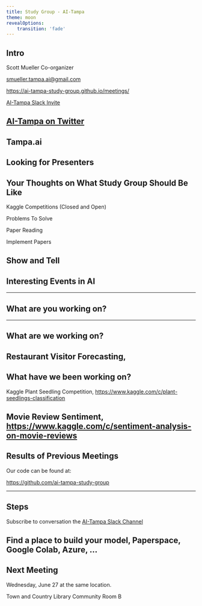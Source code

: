 ```yaml
---
title: Study Group - AI-Tampa
theme: moon
revealOptions:
    transition: 'fade'
---
```

## Intro

Scott Mueller
Co-organizer

smueller.tampa.ai@gmail.com

https://ai-tampa-study-group.github.io/meetings/

[AI-Tampa Slack Invite](https://join.slack.com/t/ai-tampa/shared_invite/enQtMzcxOTQ2NjA2NTI5LTM1YzhiMzcyZGFhNGIzNDU3OTBlYTdkNzgxZTM1ODkzNDVjN2FhYmFkYmYzZjI1YmI0NDRmYzY1N2MzMzM2NTM)

[AI-Tampa on Twitter](https://twitter.com/AiTampa)
---
## Tampa.ai

Looking for Presenters
---
## Your Thoughts on What Study Group Should Be Like

Kaggle Competitions (Closed and Open)

Problems To Solve

Paper Reading

Implement Papers

Show and Tell
---
## Interesting Events in AI

---
## What are you working on?
---
## What are we working on?

Restaurant Visitor Forecasting, 
---
## What have we been working on?

Kaggle Plant Seedling Competition, https://www.kaggle.com/c/plant-seedlings-classification

Movie Review Sentiment, https://www.kaggle.com/c/sentiment-analysis-on-movie-reviews
---
## Results of Previous Meetings

Our code can be found at:

https://github.com/ai-tampa-study-group

---
## Steps

Subscribe to conversation the [AI-Tampa Slack Channel](https://join.slack.com/t/ai-tampa/shared_invite/enQtMzcxOTQ2NjA2NTI5LTM1YzhiMzcyZGFhNGIzNDU3OTBlYTdkNzgxZTM1ODkzNDVjN2FhYmFkYmYzZjI1YmI0NDRmYzY1N2MzMzM2NTM)

Find a place to build your model, Paperspace, Google Colab, Azure, ...
---
## Next Meeting

Wednesday, June 27 at the same location.

Town and Country Library Community Room B



